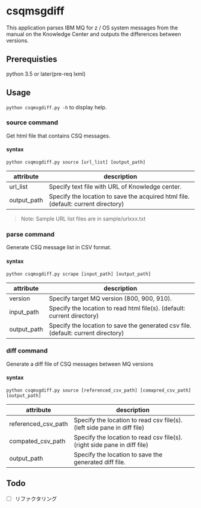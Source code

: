 # csqmsgdiff

This application parses IBM MQ for z / OS system messages from the manual on the Knowledge Center and outputs the differences between versions.

## Prerequisties

python 3.5 or later(pre-req lxml)

## Usage

`python csqmsgdiff.py -h` to display help.

### source command

Get html file that contains CSQ messages.

#### syntax

`python csqmsgdiff.py source [url_list] [output_path]`

| attribute   | description                                                                       |
|-------------|-----------------------------------------------------------------------------------|
| url_list    | Specify text file with URL of Knowledge center.                                   |
| output_path | Specify the location to save the acquired html file. (default: current directory) |

> Note: Sample URL list files are in sample/urlxxx.txt

### parse command

Generate CSQ message list in CSV format.

#### syntax

`python csqmsgdiff.py scrape [input_path] [output_path]`

| attribute   | description                                                                       |
|-------------|-----------------------------------------------------------------------------------|
| version     | Specify target MQ version (800, 900, 910).                                        |
| input_path  | Specify the location to read html file(s). (default: current directory)           |
| output_path | Specify the location to save the generated csv file. (default: current directory) |

### diff command

Generate a diff file of CSQ messages between MQ versions

#### syntax

`python csqmsgdiff.py source [referenced_csv_path] [comapred_csv_path] [output_path]`

| attribute           | description                                                              |
|---------------------|--------------------------------------------------------------------------|
| referenced_csv_path | Specify the location to read csv file(s). (left side pane in diff file)  |
| compated_csv_path   | Specify the location to read csv file(s). (right side pane in diff file) |
| output_path         | Specify the location to save the generated diff file.                    |

## Todo

- [ ] リファクタリング
